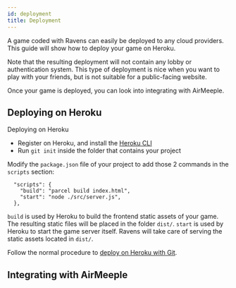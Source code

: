 ```yaml
---
id: deployment
title: Deployment
---
```


A game coded with Ravens can easily be deployed to any cloud providers. This guide will show how to deploy
your game on Heroku.

Note that the resulting deployment will not contain any lobby or authentication system. This type of
deployment is nice when you want to play with your friends, but is not suitable for a public-facing
website.

Once your game is deployed, you can look into integrating with AirMeeple.

## Deploying on Heroku

Deploying on Heroku

* Register on Heroku, and install the [Heroku CLI](https://devcenter.heroku.com/articles/heroku-cli)
* Run `git init` inside the folder that contains your project

Modify the `package.json` file of your project to add those 2 commands in the `scripts` section:

```
  "scripts": {
    "build": "parcel build index.html",
    "start": "node ./src/server.js",
  },
```

`build` is used by Heroku to build the frontend static assets of your game. The resulting static files will
be placed in the folder `dist/`. `start` is used by Heroku to start the game server itself. Ravens will take care
of serving the static assets located in `dist/`.

Follow the normal procedure to [deploy on Heroku with Git](https://devcenter.heroku.com/articles/git).

## Integrating with AirMeeple


